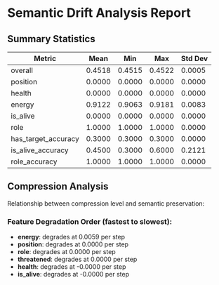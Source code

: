 # Semantic Drift Analysis Report

## Summary Statistics

| Metric | Mean | Min | Max | Std Dev |
|--------|------|-----|-----|--------|
| overall | 0.4518 | 0.4515 | 0.4522 | 0.0005 |
| position | 0.0000 | 0.0000 | 0.0000 | 0.0000 |
| health | 0.0000 | 0.0000 | 0.0000 | 0.0000 |
| energy | 0.9122 | 0.9063 | 0.9181 | 0.0083 |
| is_alive | 0.0000 | 0.0000 | 0.0000 | 0.0000 |
| role | 1.0000 | 1.0000 | 1.0000 | 0.0000 |
| has_target_accuracy | 0.3000 | 0.3000 | 0.3000 | 0.0000 |
| is_alive_accuracy | 0.4500 | 0.3000 | 0.6000 | 0.2121 |
| role_accuracy | 1.0000 | 1.0000 | 1.0000 | 0.0000 |

## Compression Analysis

Relationship between compression level and semantic preservation:

### Feature Degradation Order (fastest to slowest):

- **energy**: degrades at 0.0059 per step
- **position**: degrades at 0.0000 per step
- **role**: degrades at 0.0000 per step
- **threatened**: degrades at 0.0000 per step
- **health**: degrades at -0.0000 per step
- **is_alive**: degrades at -0.0000 per step

